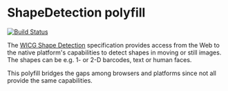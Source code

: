 # ShapeDetection polyfill

[![Build Status](https://travis-ci.org/miguelao/shapedetection-polyfill.svg?branch=master)](https://travis-ci.org/miguelao/shapedetection-polyfill)

The [WICG Shape Detection](https://wicg.github.io/shape-detection-api) specification provides access from the Web to the native platform's capabilities to detect shapes in moving or still images. The shapes can be e.g. 1- or 2-D barcodes, text or human faces.

This polyfill bridges the gaps among browsers and platforms since not all provide the same capabilities.

